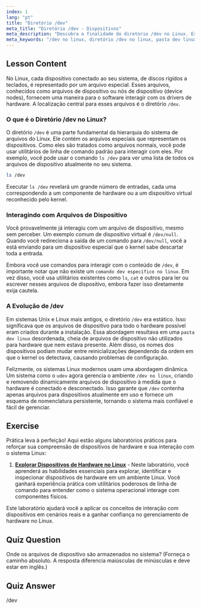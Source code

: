 ```yaml
---
index: 1
lang: "pt"
title: "Diretório /dev"
meta_title: "Diretório /dev - Dispositivos"
meta_description: "Descubra a finalidade do diretório /dev no Linux. Este guia explica o que é a pasta dev, como explorá-la com `ls /dev` e o papel dos arquivos de dispositivo para o hardware do sistema."
meta_keywords: "/dev no linux, diretório /dev no linux, pasta dev linux, ls /dev, comando dev linux, arquivos de dispositivo, nós de dispositivo, dispositivos linux"
---
```


## Lesson Content

No Linux, cada dispositivo conectado ao seu sistema, de discos rígidos a teclados, é representado por um arquivo especial. Esses arquivos, conhecidos como arquivos de dispositivo ou nós de dispositivo (device nodes), fornecem uma maneira para o software interagir com os drivers de hardware. A localização central para esses arquivos é o diretório `/dev`.

### O que é o Diretório /dev no Linux?

O diretório `/dev` é uma parte fundamental da hierarquia do sistema de arquivos do Linux. Ele contém os arquivos especiais que representam os dispositivos. Como eles são tratados como arquivos normais, você pode usar utilitários de linha de comando padrão para interagir com eles. Por exemplo, você pode usar o comando `ls /dev` para ver uma lista de todos os arquivos de dispositivo atualmente no seu sistema.

```bash
ls /dev
```

Executar `ls /dev` revelará um grande número de entradas, cada uma correspondendo a um componente de hardware ou a um dispositivo virtual reconhecido pelo kernel.

### Interagindo com Arquivos de Dispositivo

Você provavelmente já interagiu com um arquivo de dispositivo, mesmo sem perceber. Um exemplo comum de dispositivo virtual é `/dev/null`. Quando você redireciona a saída de um comando para `/dev/null`, você a está enviando para um dispositivo especial que o kernel sabe descartar toda a entrada.

Embora você use comandos para interagir com o conteúdo de `/dev`, é importante notar que não existe um `comando dev específico no linux`. Em vez disso, você usa utilitários existentes como `ls`, `cat` e outros para ler ou escrever nesses arquivos de dispositivo, embora fazer isso diretamente exija cautela.

### A Evolução de /dev

Em sistemas Unix e Linux mais antigos, o diretório `/dev` era estático. Isso significava que os arquivos de dispositivo para todo o hardware possível eram criados durante a instalação. Essa abordagem resultava em uma `pasta dev linux` desordenada, cheia de arquivos de dispositivo não utilizados para hardware que nem estava presente. Além disso, os nomes dos dispositivos podiam mudar entre reinicializações dependendo da ordem em que o kernel os detectava, causando problemas de configuração.

Felizmente, os sistemas Linux modernos usam uma abordagem dinâmica. Um sistema como o `udev` agora gerencia o ambiente `/dev no linux`, criando e removendo dinamicamente arquivos de dispositivo à medida que o hardware é conectado e desconectado. Isso garante que `/dev` contenha apenas arquivos para dispositivos atualmente em uso e fornece um esquema de nomenclatura persistente, tornando o sistema mais confiável e fácil de gerenciar.

## Exercise

Prática leva à perfeição! Aqui estão alguns laboratórios práticos para reforçar sua compreensão de dispositivos de hardware e sua interação com o sistema Linux:

1. **[Explorar Dispositivos de Hardware no Linux](https://labex.io/pt/labs/comptia-explore-hardware-devices-in-linux-590861)** - Neste laboratório, você aprenderá as habilidades essenciais para explorar, identificar e inspecionar dispositivos de hardware em um ambiente Linux. Você ganhará experiência prática com utilitários poderosos de linha de comando para entender como o sistema operacional interage com componentes físicos.

Este laboratório ajudará você a aplicar os conceitos de interação com dispositivos em cenários reais e a ganhar confiança no gerenciamento de hardware no Linux.

## Quiz Question

Onde os arquivos de dispositivo são armazenados no sistema? (Forneça o caminho absoluto. A resposta diferencia maiúsculas de minúsculas e deve estar em inglês.)

## Quiz Answer

/dev
